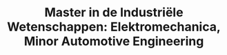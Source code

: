 ---
title: 'Master in de Industriële Wetenschappen: Elektromechanica, Minor Automotive Engineering'
organization: De Nayer
organizationUrl: https://onderwijsaanbod.kuleuven.be/opleidingen/n/CQ_51844707.htm
location: Sint-Katelijne-Waver, België
start: 2011-09-01
end: 2013-01-01
---
